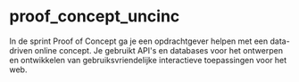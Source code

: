 # proof_concept_uncinc
In de sprint Proof of Concept ga je een opdrachtgever helpen met een data-driven online concept.  Je gebruikt API's en databases voor het ontwerpen en ontwikkelen van gebruiksvriendelijke interactieve toepassingen voor het web.
